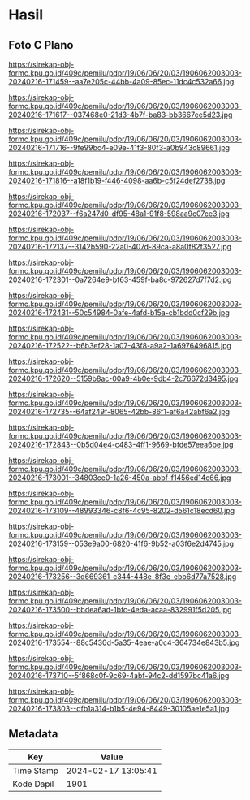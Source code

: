 # Hasil

## Foto C Plano

https://sirekap-obj-formc.kpu.go.id/409c/pemilu/pdpr/19/06/06/20/03/1906062003003-20240216-171459--aa7e205c-44bb-4a09-85ec-11dc4c532a66.jpg

https://sirekap-obj-formc.kpu.go.id/409c/pemilu/pdpr/19/06/06/20/03/1906062003003-20240216-171617--037468e0-21d3-4b7f-ba83-bb3667ee5d23.jpg

https://sirekap-obj-formc.kpu.go.id/409c/pemilu/pdpr/19/06/06/20/03/1906062003003-20240216-171716--9fe99bc4-e09e-41f3-80f3-a0b943c89661.jpg

https://sirekap-obj-formc.kpu.go.id/409c/pemilu/pdpr/19/06/06/20/03/1906062003003-20240216-171816--a18f1b19-f446-4098-aa6b-c5f24def2738.jpg

https://sirekap-obj-formc.kpu.go.id/409c/pemilu/pdpr/19/06/06/20/03/1906062003003-20240216-172037--f6a247d0-df95-48a1-91f8-598aa9c07ce3.jpg

https://sirekap-obj-formc.kpu.go.id/409c/pemilu/pdpr/19/06/06/20/03/1906062003003-20240216-172137--3142b590-22a0-407d-89ca-a8a0f82f3527.jpg

https://sirekap-obj-formc.kpu.go.id/409c/pemilu/pdpr/19/06/06/20/03/1906062003003-20240216-172301--0a7264e9-bf63-459f-ba8c-972627d7f7d2.jpg

https://sirekap-obj-formc.kpu.go.id/409c/pemilu/pdpr/19/06/06/20/03/1906062003003-20240216-172431--50c54984-0afe-4afd-b15a-cb1bdd0cf29b.jpg

https://sirekap-obj-formc.kpu.go.id/409c/pemilu/pdpr/19/06/06/20/03/1906062003003-20240216-172522--b6b3ef28-1a07-43f8-a9a2-1a6976496815.jpg

https://sirekap-obj-formc.kpu.go.id/409c/pemilu/pdpr/19/06/06/20/03/1906062003003-20240216-172620--5159b8ac-00a9-4b0e-9db4-2c76672d3495.jpg

https://sirekap-obj-formc.kpu.go.id/409c/pemilu/pdpr/19/06/06/20/03/1906062003003-20240216-172735--64af249f-8065-42bb-86f1-af6a42abf6a2.jpg

https://sirekap-obj-formc.kpu.go.id/409c/pemilu/pdpr/19/06/06/20/03/1906062003003-20240216-172843--0b5d04e4-c483-4ff1-9669-bfde57eea6be.jpg

https://sirekap-obj-formc.kpu.go.id/409c/pemilu/pdpr/19/06/06/20/03/1906062003003-20240216-173001--34803ce0-1a26-450a-abbf-f1456ed14c66.jpg

https://sirekap-obj-formc.kpu.go.id/409c/pemilu/pdpr/19/06/06/20/03/1906062003003-20240216-173109--48993346-c8f6-4c95-8202-d561c18ecd60.jpg

https://sirekap-obj-formc.kpu.go.id/409c/pemilu/pdpr/19/06/06/20/03/1906062003003-20240216-173159--053e9a00-6820-41f6-9b52-a03f6e2d4745.jpg

https://sirekap-obj-formc.kpu.go.id/409c/pemilu/pdpr/19/06/06/20/03/1906062003003-20240216-173256--3d669361-c344-448e-8f3e-ebb6d77a7528.jpg

https://sirekap-obj-formc.kpu.go.id/409c/pemilu/pdpr/19/06/06/20/03/1906062003003-20240216-173500--bbdea6ad-1bfc-4eda-acaa-832991f5d205.jpg

https://sirekap-obj-formc.kpu.go.id/409c/pemilu/pdpr/19/06/06/20/03/1906062003003-20240216-173554--88c5430d-5a35-4eae-a0c4-364734e843b5.jpg

https://sirekap-obj-formc.kpu.go.id/409c/pemilu/pdpr/19/06/06/20/03/1906062003003-20240216-173710--5f868c0f-9c69-4abf-94c2-dd1597bc41a6.jpg

https://sirekap-obj-formc.kpu.go.id/409c/pemilu/pdpr/19/06/06/20/03/1906062003003-20240216-173803--dfb1a314-b1b5-4e94-8449-30105ae1e5a1.jpg


## Metadata

| Key        | Value               |
| ---------- | ------------------- |
| Time Stamp | 2024-02-17 13:05:41 |
| Kode Dapil | 1901                |



